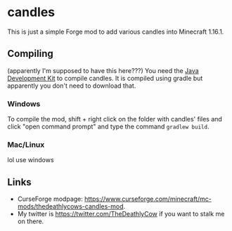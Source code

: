 # candles

This is just a simple Forge mod to add various candles into Minecraft 1.16.1.

## Compiling
(apparently I'm supposed to have this here???)
You need the [Java Development Kit](https://www.oracle.com/java/technologies/javase-downloads.html) to compile candles.
It is compiled using gradle but apparently you don't need to download that.

### Windows
To compile the mod, shift + right click on the folder with candles' files and click
"open command prompt" and type the command `gradlew build`.

### Mac/Linux
lol use windows


## Links

- CurseForge modpage: https://www.curseforge.com/minecraft/mc-mods/thedeathlycows-candles-mod.
- My twitter is https://twitter.com/TheDeathlyCow if you want to stalk me on there.
